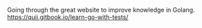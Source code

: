 Going through the great website to improve knowledge in Golang. https://quii.gitbook.io/learn-go-with-tests/
